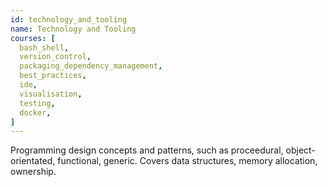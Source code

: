 ```yaml
---
id: technology_and_tooling
name: Technology and Tooling
courses: [
  bash_shell,
  version_control,
  packaging_dependency_management,
  best_practices,
  ide,
  visualisation,
  testing,
  docker,
]
---
```


Programming design concepts and patterns, such as proceedural, object-orientated, functional, generic. Covers data structures, memory allocation, ownership.
